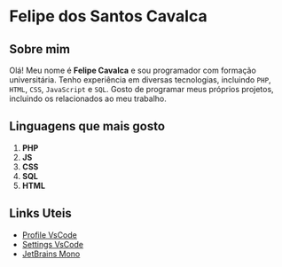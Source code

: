 # Felipe dos Santos Cavalca

## Sobre mim

Olá! Meu nome é **Felipe Cavalca** e sou programador com formação universitária. Tenho experiência em diversas tecnologias, incluindo `PHP`, `HTML`, `CSS`, `JavaScript` e `SQL`. Gosto de programar meus próprios projetos, incluindo os relacionados ao meu trabalho.

## Linguagens que mais gosto

1. **PHP**
1. **JS**
1. **CSS**
1. **SQL**
1. **HTML**

## Links Uteis

* [Profile VsCode](Home.code-profile)
* [Settings VsCode](settingsVsCode.jsonc)
* [JetBrains Mono](https://www.jetbrains.com/pt-br/lp/mono/)
